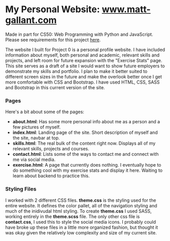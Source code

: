 # My Personal Website: www.matt-gallant.com
Made in part for CS50: Web Programming with Python and JavaScript. Please see requirements for this project [here](https://docs.cs50.net/web/2020/x/projects/0/project0.html).

The website I built for Project 0 is a personal profile website. I have included information about myself, both personal and academic, relevant skills and projects, and left room for future expansion with the "Exercise Stats" page. This site serves as a draft of a site I would want to show future employers to demonstrate my skills and portfolio. I plan to make it better suited to different screen sizes in the future and make the overlook better once I get more comfortable with CSS and Bootstrap. I have used HTML, CSS, SASS and Bootstrap in this current version of the site.

### Pages
Here's a bit about some of the pages:
 - **about.html**: Has some more personal info about me as a person and a few pictures of myself.
 - **index.html**: Landing page of the site. Short description of myself and the site, navbar at top.
 - **skills.html**: The real bulk of the content right now. Displays all of my relevant skills, projects and courses.
 - **contact.html**: Lists some of the ways to contact me and connect with me via social media.
 - **exercise.html**: A page that currently does nothing. I eventually hope to do something cool with my exercise stats and display it here. Waiting to learn about backend to practice this.

### Styling Files
I worked with 2 different CSS files. **theme.css** is the styling used for the entire website. It defines the color pallet, all of the navigation styling and much of the inidivudal html styling. To create **theme.css** I used SASS, working entirely in the **theme.scss** file. The only other css file is **contact.css**, I used this to style the social media icons. I probably could have broke up these files in a little more organized fashion, but thought it was okay given the relatively low complexity and size of my current site. 
